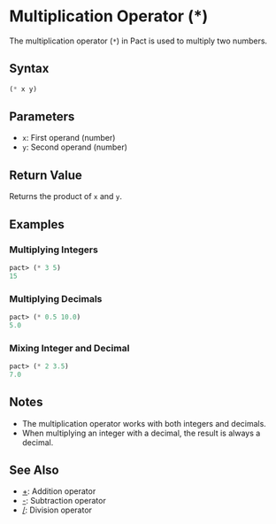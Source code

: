 # Multiplication Operator (*)

The multiplication operator (`*`) in Pact is used to multiply two numbers.

## Syntax

```lisp
(* x y)
```

## Parameters

- `x`: First operand (number)
- `y`: Second operand (number)

## Return Value

Returns the product of `x` and `y`.

## Examples

### Multiplying Integers

```lisp
pact> (* 3 5)
15
```

### Multiplying Decimals

```lisp
pact> (* 0.5 10.0)
5.0
```

### Mixing Integer and Decimal

```lisp
pact> (* 2 3.5)
7.0
```

## Notes

- The multiplication operator works with both integers and decimals.
- When multiplying an integer with a decimal, the result is always a decimal.

## See Also

- [+](addition.md): Addition operator
- [-](subtraction.md): Subtraction operator
- [/](division.md): Division operator

